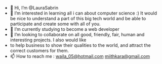 - 👋 Hi, I’m @LauraSabrin
- 👀 I’m interested in learning all i can about computer science :) It would be nice to understand a part of this big tech world and be able to participate and create some with all of you.
- 🌱 I’m currently studying to become a web developer
- 💞️ I’m looking to collaborate on all good, friendly, fair, human and interesting projects. I also would like
- to help business to show their qualities to the world, and attract the correct customers for them. 
- 📫 How to reach me : waila_05@hotmail.com  miithkara@gmail.com 

<!---
LauraSabrin/LauraSabrin is a ✨ special ✨ repository because its `README.md` (this file) appears on your GitHub profile.
You can click the Preview link to take a look at your changes.
--->
